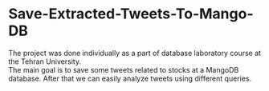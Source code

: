 # Save-Extracted-Tweets-To-Mango-DB
The project was done individually as a part of database laboratory course at the Tehran University.<br>
The main goal is to save some tweets related to stocks at a MangoDB database. After that we can easily analyze tweets using different queries.
